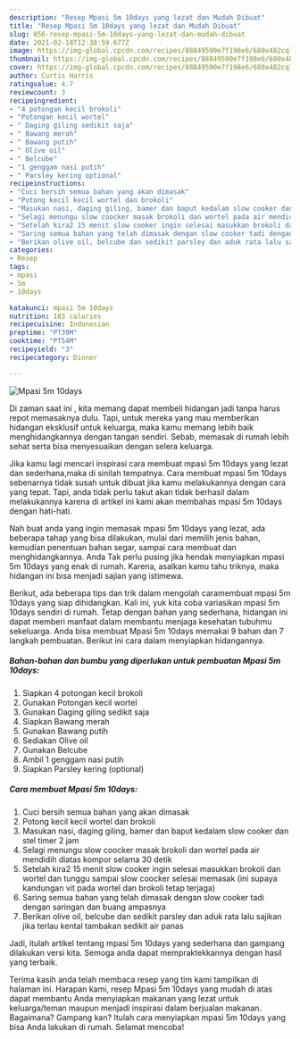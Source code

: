 ```yaml
---
description: "Resep Mpasi 5m 10days yang lezat dan Mudah Dibuat"
title: "Resep Mpasi 5m 10days yang lezat dan Mudah Dibuat"
slug: 856-resep-mpasi-5m-10days-yang-lezat-dan-mudah-dibuat
date: 2021-02-18T12:38:59.677Z
image: https://img-global.cpcdn.com/recipes/88849590e7f198e6/680x482cq70/mpasi-5m-10days-foto-resep-utama.jpg
thumbnail: https://img-global.cpcdn.com/recipes/88849590e7f198e6/680x482cq70/mpasi-5m-10days-foto-resep-utama.jpg
cover: https://img-global.cpcdn.com/recipes/88849590e7f198e6/680x482cq70/mpasi-5m-10days-foto-resep-utama.jpg
author: Curtis Harris
ratingvalue: 4.7
reviewcount: 3
recipeingredient:
- "4 potongan kecil brokoli"
- "Potongan kecil wortel"
- " Daging giling sedikit saja"
- " Bawang merah"
- " Bawang putih"
- " Olive oil"
- " Belcube"
- "1 genggam nasi putih"
- " Parsley kering optional"
recipeinstructions:
- "Cuci bersih semua bahan yang akan dimasak"
- "Potong kecil kecil wortel dan brokoli"
- "Masukan nasi, daging giling, bamer dan baput kedalam slow cooker dan stel timer 2 jam"
- "Selagi menungu slow coocker masak brokoli dan wortel pada air mendidih diatas kompor selama 30 detik"
- "Setelah kira2 15 menit slow cooker ingin selesai masukkan brokoli dan wortel dan tunggu sampai slow coocker selesai memasak (ini supaya kandungan vit pada wortel dan brokoli tetap terjaga)"
- "Saring semua bahan yang telah dimasak dengan slow cooker tadi dengan saringan dan buang ampasnya"
- "Berikan olive oil, belcube dan sedikit parsley dan aduk rata lalu sajikan jika terlau kental tambakan sedikit air panas"
categories:
- Resep
tags:
- mpasi
- 5m
- 10days

katakunci: mpasi 5m 10days 
nutrition: 183 calories
recipecuisine: Indonesian
preptime: "PT39M"
cooktime: "PT54M"
recipeyield: "3"
recipecategory: Dinner

---
```



![Mpasi 5m 10days](https://img-global.cpcdn.com/recipes/88849590e7f198e6/680x482cq70/mpasi-5m-10days-foto-resep-utama.jpg)

Di zaman  saat ini , kita memang dapat membeli hidangan jadi tanpa harus repot memasaknya dulu. Tapi, untuk mereka yang mau memberikan hidangan eksklusif untuk keluarga, maka kamu memang lebih baik menghidangkannya dengan tangan sendiri. Sebab, memasak di rumah lebih sehat serta bisa menyesuaikan dengan selera keluarga.

Jika kamu lagi mencari inspirasi cara membuat mpasi 5m 10days yang lezat dan sederhana,maka di sinilah tempatnya. Cara membuat mpasi 5m 10days  sebenarnya tidak susah untuk dibuat jika kamu melakukannya dengan cara yang tepat. Tapi, anda tidak perlu takut akan tidak berhasil dalam melakukannya 
karena di artikel ini kami akan membahas mpasi 5m 10days dengan hati-hati.  



Nah buat anda yang ingin memasak mpasi 5m 10days yang lezat, ada beberapa tahap yang bisa dilakukan, mulai dari memilih jenis bahan, kemudian penentuan bahan segar, sampai cara membuat dan menghidangkannya. Anda Tak perlu pusing jika hendak menyiapkan mpasi 5m 10days yang enak di rumah. Karena, asalkan kamu  tahu triknya, maka hidangan ini bisa menjadi sajian yang istimewa.

Berikut, ada beberapa tips dan trik dalam mengolah caramembuat mpasi 5m 10days yang siap dihidangkan. Kali ini, yuk kita coba variasikan mpasi 5m 10days sendiri di rumah. Tetap dengan bahan yang sederhana, hidangan ini dapat memberi manfaat dalam membantu menjaga kesehatan tubuhmu sekeluarga. Anda bisa membuat Mpasi 5m 10days memakai 9 bahan dan 7 langkah pembuatan. Berikut ini cara dalam menyiapkan hidangannya.

<!--inarticleads1-->

##### Bahan-bahan dan bumbu yang diperlukan untuk pembuatan Mpasi 5m 10days:

1. Siapkan 4 potongan kecil brokoli
1. Gunakan Potongan kecil wortel
1. Gunakan  Daging giling sedikit saja
1. Siapkan  Bawang merah
1. Gunakan  Bawang putih
1. Sediakan  Olive oil
1. Gunakan  Belcube
1. Ambil 1 genggam nasi putih
1. Siapkan  Parsley kering (optional)




<!--inarticleads2-->

##### Cara membuat Mpasi 5m 10days:

1. Cuci bersih semua bahan yang akan dimasak
1. Potong kecil kecil wortel dan brokoli
1. Masukan nasi, daging giling, bamer dan baput kedalam slow cooker dan stel timer 2 jam
1. Selagi menungu slow coocker masak brokoli dan wortel pada air mendidih diatas kompor selama 30 detik
1. Setelah kira2 15 menit slow cooker ingin selesai masukkan brokoli dan wortel dan tunggu sampai slow coocker selesai memasak (ini supaya kandungan vit pada wortel dan brokoli tetap terjaga)
1. Saring semua bahan yang telah dimasak dengan slow cooker tadi dengan saringan dan buang ampasnya
1. Berikan olive oil, belcube dan sedikit parsley dan aduk rata lalu sajikan jika terlau kental tambakan sedikit air panas




Jadi, itulah artikel tentang  mpasi 5m 10days  yang sederhana dan gampang dilakukan versi kita. Semoga anda dapat mempraktekkannya dengan hasil yang terbaik. 

Terima kasih anda telah membaca resep yang tim kami tampilkan di halaman ini. Harapan kami, resep  Mpasi 5m 10days yang mudah di atas dapat membantu Anda menyiapkan makanan yang lezat untuk keluarga/teman maupun menjadi inspirasi dalam berjualan makanan. Bagaimana? Gampang kan? Itulah cara menyiapkan mpasi 5m 10days yang bisa Anda lakukan di rumah. Selamat mencoba!

